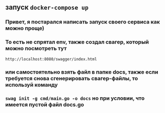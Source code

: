 ## запуск ``` docker-compose up ```
### Привет, я постарался написать запуск своего сервиса как можно проще)
### То есть не спрятал env, также создал свагер, который можно посмотреть тут
``` http://localhost:8080/swagger/index.html ```
### или самостоятельно взять файл в папке docs, также если требуется снова сгенерировать свагер-файлы, то используй команду 
### ``` swag init -g cmd/main.go -o docs ``` но при условии, что имеется пустой файл docs.go
